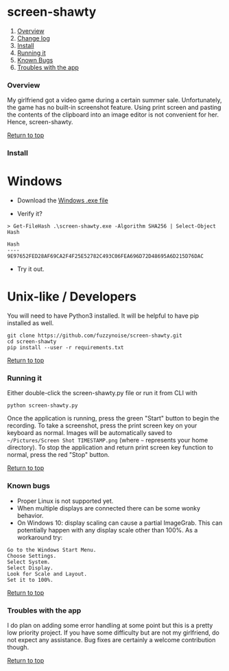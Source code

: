 # screen-shawty
 1. [Overview](#overview)
 2. [Change log](CHANGES.MD)
 3. [Install](#install)
 4. [Running it](#running-it)
 5. [Known Bugs](#known-bugs)
 6. [Troubles with the app](#troubles-with-the-app)
### Overview
My girlfriend got a video game during a certain summer sale. Unfortunately, the game has no built-in screenshot feature. Using print screen and pasting the contents of the clipboard into an image editor is not convenient for her. Hence, screen-shawty.

[Return to top](#screen-shawty)
### Install

# Windows
  - Download the [Windows .exe file](https://github.com/fuzzynoise/screen-shawty/raw/master/screen-shawty.exe)

  - Verify it?
```
> Get-FileHash .\screen-shawty.exe -Algorithm SHA256 | Select-Object Hash

Hash
----
9E97652FED28AF69CA2F4F25E52782C493C06FEA696D72D48695A6D215D76DAC
```
  - Try it out.
# Unix-like / Developers
You will need to have Python3 installed. It will be helpful to have pip installed as well.
```
git clone https://github.com/fuzzynoise/screen-shawty.git
cd screen-shawty
pip install --user -r requirements.txt
```
[Return to top](#screen-shawty)
### Running it
Either double-click the screen-shawty.py file or run it from CLI with
```
python screen-shawty.py
```
Once the application is running, press the green "Start" button to begin the recording. To take a screenshot, press the print screen key on your keyboard as normal. Images will be automatically saved to `~/Pictures/Screen Shot TIMESTAMP.png` (where `~` represents your home directory). To stop the application and return print screen key function to normal, press the red "Stop" button.

[Return to top](#screen-shawty)
### Known bugs
  - Proper Linux is not supported yet.
  - When multiple displays are connected there can be some wonky behavior.
  - On Windows 10: display scaling can cause a partial ImageGrab. This can potentially happen with any display scale other than 100%. As a workaround try:
```
Go to the Windows Start Menu.
Choose Settings.
Select System.
Select Display.
Look for Scale and Layout.
Set it to 100%.
```

[Return to top](#screen-shawty)
### Troubles with the app
I do plan on adding some error handling at some point but this is a pretty low priority project. If you have some difficulty but are not my girlfriend, do not expect any assistance. Bug fixes are certainly a welcome contribution though.

[Return to top](#screen-shawty)
